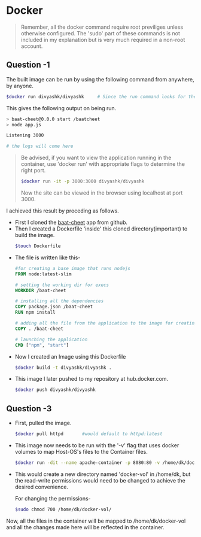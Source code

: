 # Docker

>Remember, all the docker command require root previliges unless otherwise configured. The 'sudo' part of these commands is not included in my explanation but is very much required in a non-root account. 


## Question -1

The built image can be run by using the following command from anywhere, by anyone.

```bash  
$docker run divyashk/divyashk     # Since the run command looks for the image online if not found locally, therefore no need to pull the image first.
```
This gives the following output on being run.
```bash 
> baat-cheet@0.0.0 start /baatcheet
> node app.js

Listening 3000

# the logs will come here

```
>Be advised, if you want to view the application running in the container, use 'docker run' with appropriate flags to determine the right port.
> ```bash
> $docker run -it -p 3000:3000 divyashk/divyashk
> ```
> Now the site can be viewed in the browser using localhost at port 3000.


I achieved this result by proceding as follows.
* First I cloned the [baat-cheet](https://github.com/KamandPrompt/baat-cheet.git) app from github.
* Then I created a Dockerfile 'inside' this cloned directory(important) to build the image.
  ```bash
  $touch Dockerfile
  ```
*  The file is written like this-
    ```Dockerfile
    #for creating a base image that runs nodejs
    FROM node:latest-slim 

    # setting the working dir for execs
    WORKDIR /baat-cheet

    # installing all the dependencies
    COPY package.json /baat-cheet
    RUN npm install 

    # adding all the file from the application to the image for creating the container later.
    COPY . /baat-cheet

    # launching the application
    CMD ["npm", "start"]

    ```
  * Now I created an Image using this Dockerfile
    ```bash
    $docker build -t divyashk/divyashk .
    ```
  * This image I later pushed to my repository at hub.docker.com.
    ```bash
    $docker push divyashk/divyashk
    ```

## Question -3


* First, pulled the image.
  ```bash
  $docker pull httpd       #would default to httpd:latest
  ```
* This image now needs to be run with the '-v' flag that uses docker volumes to map Host-OS's files to the Container files. 
  ```bash
  $docker run -dit --name apache-container -p 8080:80 -v /home/dk/docker-vol:/usr/local/apache2/htdocs/ httpd  # would default to httpd:latest
  ```
* This would create a new directory named 'docker-vol' in /home/dk, but the read-write permissions would need to be changed to achieve the desired convenience.
  
  For changing the permissions-
  ```bash
  $sudo chmod 700 /home/dk/docker-vol/

Now, all the files in the container will be mapped to /home/dk/docker-vol and all the changes made here will be reflected in the container.